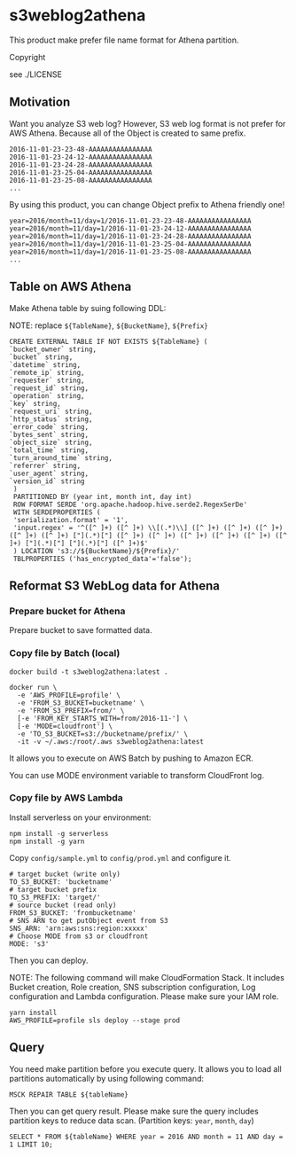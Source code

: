 # s3weblog2athena

This product make prefer file name format for Athena partition.

Copyright

see ./LICENSE

## Motivation

Want you analyze S3 web log? However, S3 web log format is not prefer for AWS Athena.
Because all of the Object is created to same prefix.

```
2016-11-01-23-23-48-AAAAAAAAAAAAAAAA
2016-11-01-23-24-12-AAAAAAAAAAAAAAAA
2016-11-01-23-24-28-AAAAAAAAAAAAAAAA
2016-11-01-23-25-04-AAAAAAAAAAAAAAAA
2016-11-01-23-25-08-AAAAAAAAAAAAAAAA
...
```

By using this product, you can change Object prefix to Athena friendly one!

```
year=2016/month=11/day=1/2016-11-01-23-23-48-AAAAAAAAAAAAAAAA
year=2016/month=11/day=1/2016-11-01-23-24-12-AAAAAAAAAAAAAAAA
year=2016/month=11/day=1/2016-11-01-23-24-28-AAAAAAAAAAAAAAAA
year=2016/month=11/day=1/2016-11-01-23-25-04-AAAAAAAAAAAAAAAA
year=2016/month=11/day=1/2016-11-01-23-25-08-AAAAAAAAAAAAAAAA
...
```

## Table on AWS Athena

Make Athena table by suing following DDL:

NOTE: replace `${TableName}`, `${BucketName}`, `${Prefix}`

```
CREATE EXTERNAL TABLE IF NOT EXISTS ${TableName} (
`bucket_owner` string,
`bucket` string,
`datetime` string,
`remote_ip` string,
`requester` string,
`request_id` string,
`operation` string,
`key` string,
`request_uri` string,
`http_status` string,
`error_code` string,
`bytes_sent` string,
`object_size` string,
`total_time` string,
`turn_around_time` string,
`referrer` string,
`user_agent` string,
`version_id` string
 )
 PARTITIONED BY (year int, month int, day int)
 ROW FORMAT SERDE 'org.apache.hadoop.hive.serde2.RegexSerDe'
 WITH SERDEPROPERTIES (
 'serialization.format' = '1',
 'input.regex' = '^([^ ]+) ([^ ]+) \\[(.*)\\] ([^ ]+) ([^ ]+) ([^ ]+) ([^ ]+) ([^ ]+) ["](.*)["] ([^ ]+) ([^ ]+) ([^ ]+) ([^ ]+) ([^ ]+) ([^ ]+) ["](.*)["] ["](.*)["] ([^ ]+)$'
 ) LOCATION 's3://${BucketName}/${Prefix}/'
 TBLPROPERTIES ('has_encrypted_data'='false');
```

## Reformat S3 WebLog data for Athena

### Prepare bucket for Athena

Prepare bucket to save formatted data.

### Copy file by Batch (local)

```
docker build -t s3weblog2athena:latest .
```

```
docker run \
  -e 'AWS_PROFILE=profile' \
  -e 'FROM_S3_BUCKET=bucketname' \
  -e 'FROM_S3_PREFIX=from/' \
  [-e 'FROM_KEY_STARTS_WITH=from/2016-11-'] \
  [-e 'MODE=cloudfront'] \
  -e 'TO_S3_BUCKET=s3://bucketname/prefix/' \
  -it -v ~/.aws:/root/.aws s3weblog2athena:latest
```

It allows you to execute on AWS Batch by pushing to Amazon ECR.

You can use MODE environment variable to transform CloudFront log.

### Copy file by AWS Lambda

Install serverless on your environment:

```
npm install -g serverless
npm install -g yarn
```

Copy `config/sample.yml` to `config/prod.yml` and configure it.

```
# target bucket (write only)
TO_S3_BUCKET: 'bucketname'
# target bucket prefix
TO_S3_PREFIX: 'target/'
# source bucket (read only)
FROM_S3_BUCKET: 'frombucketname'
# SNS ARN to get putObject event from S3
SNS_ARN: 'arn:aws:sns:region:xxxxx'
# Choose MODE from s3 or cloudfront
MODE: 's3'
```

Then you can deploy.

NOTE: The following command will make CloudFormation Stack. It includes Bucket creation, Role creation,
SNS subscription configuration, Log configuration and Lambda configuration.
Please make sure your IAM role.

```
yarn install
AWS_PROFILE=profile sls deploy --stage prod
```

## Query

You need make partition before you execute query. It allows you to load all partitions automatically by using following command:


```
MSCK REPAIR TABLE ${tableName}
```

Then you can get query result. Please make sure the query includes partition keys to reduce data scan. 
 (Partition keys: `year`, `month`, `day`)

```
SELECT * FROM ${tableName} WHERE year = 2016 AND month = 11 AND day = 1 LIMIT 10;
```
